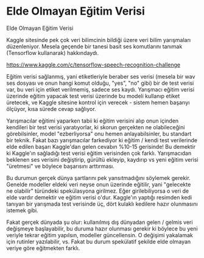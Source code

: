 # Elde Olmayan Eğitim Verisi


Elde Olmayan Eğitim Verisi




Kaggle sitesinde pek çok veri bilimcinin bildiği üzere veri bilim yarışmaları düzenleniyor. Mesela geçende bir tanesi basit ses komutlarını tanımak (Tensorflow kullanarak) hakkındaydı.

https://www.kaggle.com/c/tensorflow-speech-recognition-challenge

Eğitim verisi sağlanmış, yani etiketleriyle beraber ses verisi (mesela bir wav ses dosyası ve onun hangi komut olduğu, "yes", "no" gibi) bir de test verisi var, bu veri için etiket verilmemiş, sadece ses kaydı. Yarışmacı eğitim verisi üzerinde eğitim yapacak test verisi üzerinde bu modeli kullanıp etiket üretecek, ve Kaggle sitesine kontrol için verecek - sistem hemen başarıyı ölçüyor, kısa sürede cevap sağlıyor.

Yarışmacılar eğitimi yaparken tabii ki eğitim verisini alıp onun içinden kendileri bir test verisi yaratıyorlar, ki skorun gerçekten ne olabileceğini görebilsinler, model "ezberliyorsa" onu hemen anlayabilsinler, bu standart bir teknik. Fakat bazı yarışmacılar farkediyor ki eğitim / kendi test verilerinde elde edilen başarı Kaggle'dan gelen cevabın %10-15 gerisinde! Bu demektir ki Kaggle'ın sağladığı test verisi eğitim verisinden çok farklı. Yarışmacıdan beklenen ses verisini değiştirip, gürültü ekleyip, kaydırıp vs yeni eğitim verisi "üretmesi" ve böylece başarısını arttırması.

Bu durumun gerçek dünya şartlarını pek yansıtmadığını söylemek gerekir. Genelde modeller eldeki veri neyse onun üzerinde eğitilir, yani "gelecekte ne olabilir" türündeki spekülasyona girilmez. Eğer girilebiliyorsa o veri de elde vardır demektir ve eğitim verisi o'dur. Kaggle'ın yaptığı resimden kedi tanıyan bir yarışmada test verisinde üç, dört kulaklı kedilere hazır olunmasını istemek gibi.

Fakat gerçek dünyada şu olur: kullanılmış dış dünyadan gelen / gelmis veri değişmeye başlayabilir, bu duruma hazır olunması gerekir ki böylece bu yeni veriyle tekrar eğitim yapılsın, modeller güncellensin. O değişimi yakalamak için rutinler yazılabilir, vs. Fakat bu durum spekülatif şekilde elde olmayan veriye göre eğitmekten farklı.






